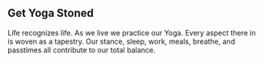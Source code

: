 ## Get Yoga Stoned
Life recognizes life. As we live we practice our Yoga. Every aspect there in is woven as a tapestry. Our stance, sleep, work, meals, breathe, and passtimes all contribute to our total balance. 

